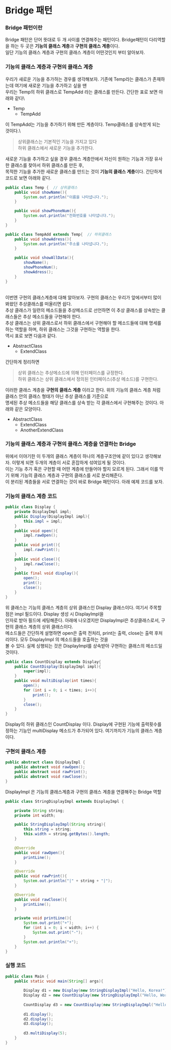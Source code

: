 # Bridge 패턴

### Bridge 패턴이란
Bridge 패턴은 단어 뜻대로 두 개 사이를 연결해주는 패턴이다. Bridge패턴이 다리역할을 하는 두 곳은 **기능의 클래스 계층**과 **구현의 클래스 계층**이다.\
일단 기능의 클래스 계층과 구현의 클래스 계층이 어떤것인지 부터 알아보자.

### 기능의 클래스 계층과 구현의 클래스 계층

우리가 새로운 기능을 추가하는 경우를 생각해보자. 기존에 Temp라는 클래스가 존재하는데 여기에 새로운 기능을 추가하고 싶을 땐 \
우리는 Temp의 하위 클래스로 TempAdd 라는 클래스를 만든다. 간단한 표로 보면 아래와 같다\
* Temp
    * TempAdd

이 TempAdd는 기능을 추가하기 위해 만든 계층이다. Temp클래스를 상속받게 되는 것이다.\
>상위클래스는 기본적인 기능을 가지고 있다\
>하위 클래스에서 새로운 기능을 추가한다.

새로운 기능을 추가하고 싶을 경우 클래스 계층안에서 자신이 원하는 기능과 가장 유사한 클래스를 찾아서 하위 클래스를 만든 후,\
목적한 기능을 추가한 새로운 클래스를 만드는 것이 **기능의 클래스 계층**이다. 간단하게 코드로 보면 아래와 같다.
```java
public class Temp {  // 상위클래스
    public void showName(){
        System.out.println("이름을 나타냅니다.");
    }

    public void showPhoneNum(){
        System.out.println("전화번호를 나타냅니다.");
    }
}
```
```java
public class TempAdd extends Temp{  // 하위클래스
    public void showAdress(){
        System.out.println("주소를 나타냅니다.");
    }

    public void showAllData(){
        showName();
        showPhoneNum();
        showAdress();
    }
}
```
\
이번엔 구현의 클래스계층에 대해 알아보자. 구현의 클래스는 우리가 앞에서부터 많이 봐왔던 추상클래스를 떠올리면 쉽다.\
추상 클래스가 일련의 메소드들을 추상메소드로 선언하면 이 추상 클래스를 상속받는 클래스들은 추상 메소드들을 구현해야 한다.\
추상 클래스는 상위 클래스로서 하위 클래스에서 구현해야 할 메소드들에 대해 명세를 하는 역할을 하며, 하위 클래스는 그것을 구현하는 역할을 한다.\
역시 표로 보면 다음과 같다.
* AbstractClass
    * ExtendClass

간단하게 정리하면
> 상위 클래스는 추상메소드에 의해 인터페이스를 규정한다.\
> 하위 클래스는 상위 클래스에서 정의된 인터페이스(추상 메소드)를 구현한다.

이러한 클래스 계층을 **구현의 클래스 계층** 이라고 한다. 위의 기능의 클래스 계층 처럼 클래스 안의 클래스 형태가 아닌 추상 클래스를 기준으로\
명세된 추상 메소드들을 해당 클래스를 상속 받는 각 클래스에서 구현해주는 것이다. 아래와 같은 모양이다.
* AbstractClass
    * ExtendClass
    * AnotherExtendClass

### 기능의 클래스 계층과 구현의 클래스 계층을 연결하는 Bridge

위에서 이야기한 이 두개의 클래스 계층이 하나의 계층구조안에 같이 있다고 생각해보자. 이렇게 되면 두개의 계층이 서로 혼잡하게 섞여있게 될 것이다.\
이는 기능 추가 혹은 구현할 때 어떤 계층에 만들어야 할지 모르게 된다. 그래서 이를 막기 위해 기능의 클래스 계층과 구현의 클래스를 서로 분리해준다.\
이 분리된 계층들을 서로 연결하는 것이 바로 Bridge 패턴이다. 아래 예제 코드를 보자.

### 기능의 클래스 계층 코드
```java
public class Display {
    private DisplayImpl impl;
    public Display(DisplayImpl impl){
        this.impl = impl;
    }
    public void open(){
        impl.rawOpen();
    }
    public void print(){
        impl.rawPrint();
    }
    public void close(){
        impl.rawClose();
    }
    public final void display(){
        open();
        print();
        close();
    }
}
```
위 클래스는 기능의 클래스 계층의 상위 클래스인 Display 클래스이다. 여기서 주목할 점은 impl 필드이다. Display 생성 시 DisplayImpl을\
인자로 받아 필드에 세팅해준다. 아래에 나오겠지만 DisplayImpl은 추상클래스로서, 구현의 클래스 계층의 상위 클래스이다.\
메소드들은 간단하게 설명하면 open은 출력 전처리, print는 출력, close는 출력 후처리이다. 모두 DisplayImpl 의 메소드들을 호출하는 것을\
볼 수 있다. 실제 싱행되는 것은 DisplayImpl를 상속받아 구현하는 클래스의 메소드일 것이다.

```java
public class CountDisplay extends Display{
    public CountDisplay(DisplayImpl impl){
        super(impl);
    }
    public void multiDisplay(int times){
        open();
        for (int i = 0; i < times; i++){
            print();
        }
        close();
    }
}
```
Display의 하위 클래스인 CountDisplay 이다. Display에 구현된 기능에 출력횟수를 정하는 기능인 multiDisplay 메소드가 추가되어 있다.
여기까지가 기능의 클래스 계층이다.

### 구현의 클래스 계층
```java
public abstract class DisplayImpl {
    public abstract void rawOpen();
    public abstract void rawPrint();
    public abstract void rawClose();
}
```
DisplayImpl 은 기능의 클래스계층과 구현의 클래스 계층을 연결해주는 Bridge 역할

```java
public class StringDisplayImpl extends DisplayImpl {

    private String string;
    private int width;

    public StringDisplayImpl(String string){
        this.string = string;
        this.width = string.getBytes().length;
    }

    @Override
    public void rawOpen(){
        printLine();
    }

    @Override
    public void rawPrint(){
        System.out.println("|" + string + "|");
    }

    @Override
    public void rawClose(){
        printLine();
    }

    private void printLine(){
        System.out.print("+");
        for (int i = 0; i < width; i++) {
            System.out.print("-");
        }
        System.out.println("+");
    }
}
```

### 실행 코드
```java
public class Main {
    public static void main(String[] args){
        
        Display d1 = new Display(new StringDisplayImpl("Hello, Korea!"));
        Display d2 = new CountDisplay(new StringDisplayImpl("Hello, World!"));
        
        CountDisplay d3 = new CountDisplay(new StringDisplayImpl("Hello, Universe!"));
        
        d1.display();
        d2.display();
        d3.display();
        
        d3.multiDisplay(5);
    }
}
```